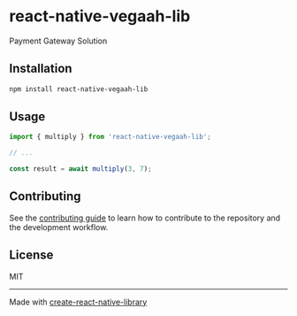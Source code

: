 # react-native-vegaah-lib

Payment Gateway Solution

## Installation

```sh
npm install react-native-vegaah-lib
```

## Usage


```js
import { multiply } from 'react-native-vegaah-lib';

// ...

const result = await multiply(3, 7);
```


## Contributing

See the [contributing guide](CONTRIBUTING.md) to learn how to contribute to the repository and the development workflow.

## License

MIT

---

Made with [create-react-native-library](https://github.com/callstack/react-native-builder-bob)
